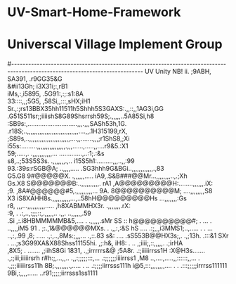# UV-Smart-Home-Framework
# Universcal Village Implement Group
#----------------------------------------------------------------------------------------------------------------------------
UV Unity NB!
               ii.                                         ;9ABH,          
              SA391,                                    .r9GG35&G          
              &#ii13Gh;                               i3X31i;:,rB1         
              iMs,:,i5895,                         .5G91:,:;:s1:8A         
               33::::,,;5G5,                     ,58Si,,:::,sHX;iH1        
                Sr.,:;rs13BBX35hh11511h5Shhh5S3GAXS:.,,::,,1AG3i,GG        
                .G51S511sr;;iiiishS8G89Shsrrsh59S;.,,,,,..5A85Si,h8        
               :SB9s:,............................,,,.,,,SASh53h,1G.       
            .r18S;..,,,,,,,,,,,,,,,,,,,,,,,,,,,,,....,,.1H315199,rX,       
          ;S89s,..,,,,,,,,,,,,,,,,,,,,,,,....,,.......,,,;r1ShS8,;Xi       
        i55s:.........,,,,,,,,,,,,,,,,.,,,......,.....,,....r9&5.:X1       
       59;.....,.     .,,,,,,,,,,,...        .............,..:1;.:&s       
      s8,..;53S5S3s.   .,,,,,,,.,..      i15S5h1:.........,,,..,,:99       
      93.:39s:rSGB@A;  ..,,,,.....    .SG3hhh9G&BGi..,,,,,,,,,,,,.,83      
      G5.G8  9#@@@@@X. .,,,,,,.....  iA9,.S&B###@@Mr...,,,,,,,,..,.;Xh     
      Gs.X8 S@@@@@@@B:..,,,,,,,,,,. rA1 ,A@@@@@@@@@H:........,,,,,,.iX:    
     ;9. ,8A#@@@@@@#5,.,,,,,,,,,... 9A. 8@@@@@@@@@@M;    ....,,,,,,,,S8    
     X3    iS8XAHH8s.,,,,,,,,,,...,..58hH@@@@@@@@@Hs       ...,,,,,,,:Gs   
    r8,        ,,,...,,,,,,,,,,.....  ,h8XABMMHX3r.          .,,,,,,,.rX:       
   :9, .    .:,..,:;;;::,.,,,,,..          .,,.               ..,,,,,,.59  
  .Si      ,:.i8HBMMMMMB&5,....                    .            .,,,,,.sMr
  SS       :: h@@@@@@@@@@#; .                     ...  .         ..,,,,iM5
  91  .    ;:.,1&@@@@@@MXs.                            .          .,,:,:&S
  hS ....  .:;,,,i3MMS1;..,..... .  .     ...                     ..,:,.99
  ,8; ..... .,:,..,8Ms:;,,,...                                     .,::.83
   s&: ....  .sS553B@@HX3s;,.    .,;13h.                            .:::&1
    SXr  .  ...;s3G99XA&X88Shss11155hi.                             ,;:h&,
     iH8:  . ..   ,;iiii;,::,,,,,.                                 .;irHA  
      ,8X5;   .     .......                                       ,;iihS8Gi
         1831,                                                 .,;irrrrrs&@
           ;5A8r.                                            .:;iiiiirrss1H
             :X@H3s.......                                .,:;iii;iiiiirsrh
              r#h:;,...,,.. .,,:;;;;;:::,...              .:;;;;;;iiiirrss1
            ,M8 ..,....,.....,,::::::,,...         .     .,;;;iiiiiirss11h
            8B;.,,,,,,,.,.....          .           ..   .:;;;;iirrsss111h
           i@5,:::,,,,,,,,.... .                   . .:::;;;;;irrrss111111
           9Bi,:,,,,......                        ..r91;;;;;iirrsss1ss1111
